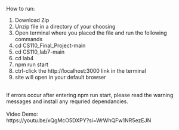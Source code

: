 How to run: </br>
1. Download Zip
2. Unzip file in a directory of your choosing
3. Open terminal where you placed the file and run the following commands
4. cd CS110_Final_Project-main
5. cd CS110_lab7-main
6. cd lab4
7. npm run start
8. ctrl-click the http://localhost:3000 link in the terminal
9. site will open in your default browser 
</br>
If errors occur after entering npm run start, please read the warning messages and install any requried dependancies.
</br>
</br>
Video Demo:
</br>
https://youtu.be/xQgMcO5DXPY?si=WrWhQFw1NR5ezEJN
